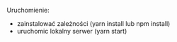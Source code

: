 Uruchomienie:
- zainstalować zależności (yarn install lub npm install)
- uruchomic lokalny serwer (yarn start)
